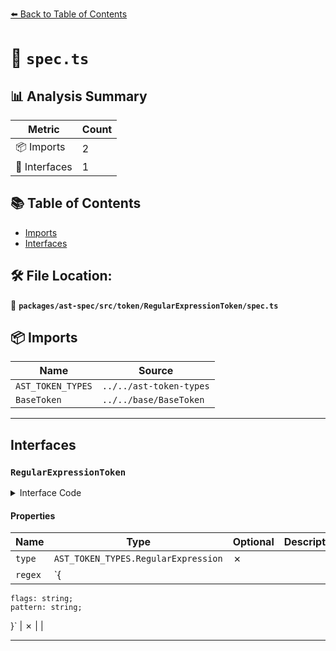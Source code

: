 [⬅️ Back to Table of Contents](../../../../../index.md)

# 📄 `spec.ts`

## 📊 Analysis Summary

| Metric | Count |
|--------|-------|
| 📦 Imports | 2 |
| 📐 Interfaces | 1 |

## 📚 Table of Contents

- [Imports](#imports)
- [Interfaces](#interfaces)

## 🛠️ File Location:
📂 **`packages/ast-spec/src/token/RegularExpressionToken/spec.ts`**

## 📦 Imports

| Name | Source |
|------|--------|
| `AST_TOKEN_TYPES` | `../../ast-token-types` |
| `BaseToken` | `../../base/BaseToken` |


---

## Interfaces

### `RegularExpressionToken`

<details><summary>Interface Code</summary>

```ts
export interface RegularExpressionToken extends BaseToken {
  type: AST_TOKEN_TYPES.RegularExpression;
  regex: {
    flags: string;
    pattern: string;
  };
}
```
</details>

#### Properties

| Name | Type | Optional | Description |
|------|------|----------|-------------|
| `type` | `AST_TOKEN_TYPES.RegularExpression` | ✗ |  |
| `regex` | `{
    flags: string;
    pattern: string;
  }` | ✗ |  |


---
